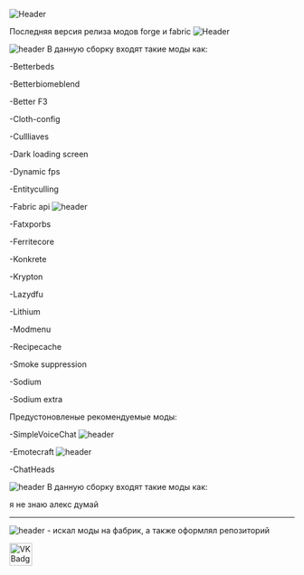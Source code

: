 
![Header](https://github.com/5pudge/pudgemine_1.16.5_mods/blob/main/assets/img/1.png)

Последняя версия релиза модов forge и fabric  ![Header](https://img.shields.io/badge/моды-v1.0-blue) 

![header](https://img.shields.io/badge/Сборка-Fabric-yellow)  В данную сборку входят такие моды как:

-Betterbeds

-Betterbiomeblend

-Better F3

-Cloth-config

-Cullliaves

-Dark loading screen

-Dynamic fps

-Entityculling

-Fabric api ![header](https://img.shields.io/badge/Версия-v0.42-orange)

-Fatxporbs

-Ferritecore

-Konkrete

-Krypton

-Lazydfu

-Lithium

-Modmenu

-Recipecache

-Smoke suppression

-Sodium

-Sodium extra

Предустоновленые рекомендуемые моды:

-SimpleVoiceChat ![header](https://img.shields.io/badge/Версия-v2.4.7-orange)

-Emotecraft ![header](https://img.shields.io/badge/Версия-v2.2.5-orange)

-ChatHeads



![header](https://img.shields.io/badge/Сборка-Forge-yellow)  В данную сборку входят такие моды как:

я не знаю алекс думай


---

![header](https://img.shields.io/badge/5eafear-участник-green) - искал моды на фабрик, а также оформлял репозиторий  <div id="badges">
<a href="https://vk.com/5eafear" target="_blank">
      <img src="https://cdn-icons-png.flaticon.com/512/145/145813.png" width="40" height="40" alt="VK Badge"/>
    </a>
